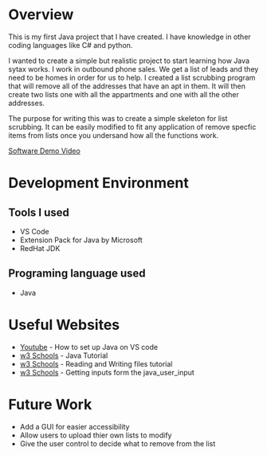 # Overview

This is my first Java project that I have created. I have knowledge in other coding languages like C# and python.

I wanted to create a simple but realistic project to start learning how Java sytax works. I work in outbound phone sales. We get a list of leads and they need to be homes in order for us to help. I created a list scrubbing program that will remove all of the addresses that have an apt in them. It will then create two lists one with all the appartments and one with all the other addresses.

The purpose for writing this was to create a simple skeleton for list scrubbing. It can be easily modified to fit any application of remove specfic items from lists once you undersand how all the functions work.

[Software Demo Video](http://youtube.link.goes.here)

# Development Environment

## Tools I used
- VS Code
- Extension Pack for Java by Microsoft 
- RedHat JDK

## Programing language used
- Java

# Useful Websites

- [Youtube](https://www.youtube.com/watch?v=BB0gZFpukJU) - How to set up Java on VS code
- [w3 Schools](https://www.w3schools.com/java/default.asp) - Java Tutorial
- [w3 Schools](https://www.w3schools.com/java/java_files.asp) - Reading and Writing files tutorial
- [w3 Schools](https://www.w3schools.com/java/java_user_input.asp) - Getting inputs form the java_user_input

# Future Work

- Add a GUI for easier accessibility
- Allow users to upload thier own lists to modify
- Give the user control to decide what to remove from the list